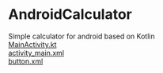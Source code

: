 # AndroidCalculator
Simple calculator for android based on Kotlin<br>
[MainActivity.kt](https://github.com/MaksimGolish/AndroidCalculator/blob/master/Calculator2/app/src/main/java/com/example/calculator/MainActivity.kt)<br>
[activity_main.xml](https://github.com/MaksimGolish/AndroidCalculator/blob/master/Calculator2/app/src/main/res/layout/activity_main.xml)<br>
[button.xml](https://github.com/MaksimGolish/AndroidCalculator/blob/master/Calculator2/app/src/main/res/drawable/button.xml)
